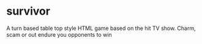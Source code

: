 # survivor
A turn based table top style HTML game based on the hit TV show. Charm, scam or out endure you opponents to win
